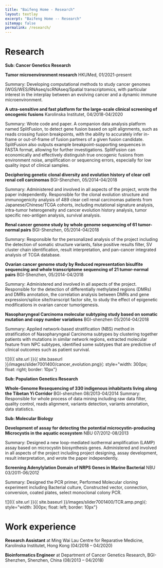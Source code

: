 ```yaml
---
title: "Baifeng Home - Research"
layout: textlay
excerpt: "Baifeng Home -- Research"
sitemap: false
permalink: /research/
---
```


# Research

**Sub: Cancer Genetics Research**

**Tumor microenvironment research** HKUMed, 01/2021-present

Summary: Developing computational methods to study cancer genomes (WGS/WES/RNAseq/scRNAseq/Spatial transcriptomics, with particular interest in the interplay between an evolving cancer and a dynamic immune microenvironment.

**A utra-sensitive and fast platform for the large-scale clinical screening of oncogenic fusions** Karolinska Institutet, 04/2018-04/2020

Summary: Wrote code and paper. A companion data analysis platform named SplitFusion, to detect gene fusion based on split alignments, such as reads crossing fusion breakpoints, with the ability to accurately infer in-frame or out-of-frame of fusion partners of a given fusion candidate. SplitFusion also outputs example breakpoint-supporting sequences in FASTA format, allowing for further investigations. SplitFusion can economically and effectively distinguish true oncogenic fusions from environment noise, amplification or sequencing errors, especially for low quality input of clinical samples.

**Deciphering genetic clonal diversity and evolution history of clear cell renal cell carcinomas** BGI-Shenzhen,  05/2014-04/2018

Summary: Administered and involved in all aspects of the project, wrote the paper independently. Responsible for the clonal evolution structure and immunogenicity analysis of 489 clear cell renal carcinomas patients from Japanese/Chinese/TCGA cohorts, including mutational signature analysis, intra-tumor heterogeneity and cancer evolution history analysis, tumor specific neo-antigen analysis, survival analysis. 

**Renal cancer genome study by whole genome sequencing of 61 tumor-normal pairs** BGI-Shenzhen,  05/2014-04/2018

Summary: Responsible for the personalized analysis of the project including the detection of somatic structure variants, false positive results filter, SV cluster chain identification, result interpretation, and pan-cancer integrated analysis of TCGA database.

**Ovarian cancer genome study by Reduced representation bisulfite sequencing and whole transcriptome sequencing of 21 tumor-normal pairs** BGI-Shenzhen,  05/2014-04/2018

Summary: Administered and involved in all aspects of the project. Responsible for the detection of differentially methylated regions (DMRs) and DMRs annotation, the correlation analysis between DMRs and gene expression/splice site/transcript factor site, to study the effect of epigenetic modifications in ovarian cancer tumorigenesis.

**Nasopharyngeal Carcinoma molecular subtyping study based on somatic mutation and copy number variations** BGI-shenzhen  05/2014-04/2018

Summary: Applied network-based stratification (NBS) method in stratification of Nasopharyngeal Carcinoma subtypes by clustering together patients with mutations in similar network regions, extracted molecular feature from NPC subtypes, identified some subtypes that are predictive of clinical outcomes such as patient survival.

 
![]({{ site.url }}{{ site.baseurl }}/images/slider7001400/cancer_evolution.png){: style="width: 300px; float: right; border: 10px"}

**Sub: Population Genetics Research**

**Whole-Genome Resequencing of 330 indigenous inhabitants living along the Tibetan Yi Corridor** BGI-shenzhen   08/2013-04/2014
Summary: Responsible for whole process of data mining including raw data filter, quality control, reads alignment, variants detection, variants annotation, data statistics.

**Sub: Molecular Biology**

**Development of assay for detecting the potential microcystin-producing Microcystis in the aquatic ecosystem** NBU     07/2012-08/2013

Summary: Designed a new loop-mediated isothermal amplification (LAMP) assay based on microcystin biosynthesis genes. Administered and involved in all aspects of the project including project designing, assay development, result interpretation, and wrote the paper independently.

**Screening Adenylylation Domain of NRPS Genes in Marine Bacterial** NBU   03/2011-06/2012

Summary: Designed the PCR primer, Performed Molecular cloning experiment including Bacterial culture, Constructed vector, connection, conversion, coated plates, select monoclonal colony PCR.


![]({{ site.url }}{{ site.baseurl }}/images/slider7001400/TCR.amp.png){: style="width: 300px; float: left; border: 10px"}

# Work experience

**Research Assistant** at Ming Wai Lau Centre for Reparative Medicine, Karolinska Institutet, Hong Kong (04/2018 – 04/2020)

**Bioinformatics Engineer** at Department of Cancer Genetics Research, BGI-Shenzhen, Shenzhen, China (08/2013 – 04/2018)

